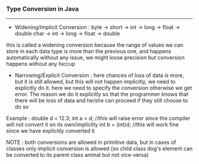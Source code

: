 ### **Type Conversion in Java**
---

* Widening/Implicit Conversion : 
byte -> short -> int -> long -> float -> double
char -> int -> long -> float -> double

this is called a widening conversion because the range of values we can store in each data type is more than the previous one, and happens automatically without any issue, we might loose precision but conversion happens without any hiccup

* Narrowing/Explicit Conversion : 
here chances of loss of data is more, but it is still allowed, but this will not happen implicitly, we need to explicitly do it.
here we need to specify the conversion otherwise we get error.
The reason we do it explicitly so that the programmer knows that there will be loss of data and he/she can proceed if they still choose to do so

Example : 
double d = 12.3;
int a = d; //this will raise error since the compiler will not convert it on its own/implicitly
int b = (int)d; //this will work fine since we have explicitly converted it

NOTE : both conversions are allowed in primitive data, but in cases of classes only implicit conversion is allowed (so child class dog's element can be converted to its parent class animal but not vice-versa)